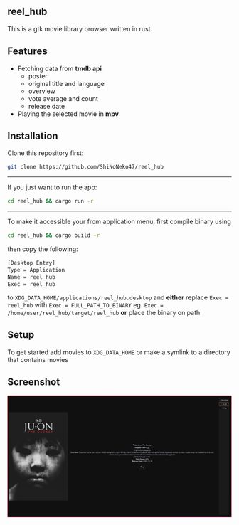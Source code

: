 ## reel_hub
This is a gtk movie library browser written in rust. 

## Features
 - Fetching data from <b>tmdb api</b> 
	- poster
	- original title and language
	- overview
	- vote average and count
	- release date
 - Playing the selected movie in <b>mpv</b>

## Installation
Clone this repository first:
```sh
git clone https://github.com/ShiNoNeko47/reel_hub
```
---
If you just want to run the app:
```sh
cd reel_hub && cargo run -r
```
---
To make it accessible your from application menu, first compile binary using
```sh
cd reel_hub && cargo build -r
```
then copy the following:
```
[Desktop Entry]
Type = Application
Name = reel_hub
Exec = reel_hub
```
to ```XDG_DATA_HOME/applications/reel_hub.desktop``` and <b>either</b>
replace ```Exec = reel_hub```
with ```Exec = FULL_PATH_TO_BINARY``` eg. ```Exec = /home/user/reel_hub/target/reel_hub```
<b>or</b>
place the binary on path 

## Setup

To get started add movies to ```XDG_DATA_HOME``` or make a symlink to a directory that contains movies

## Screenshot
![image](screenshot.jpg)
